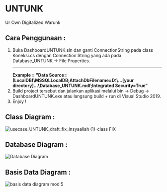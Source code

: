 # UNTUNK
Ur Own Digitalized Warunk

## Cara Penggunaan :
1. Buka DashboardUNTUNK.sln dan ganti ConnectionString pada class Koneksi.cs dengan Connection String yang ada pada Database_UNTUNK -> File Properties.
   <hr>
   <b>Example = "Data Source=(LocalDB)\MSSQLLocalDB;AttachDbFilename=D:\...[your directory]...\Database_UNTUNK.mdf;Integrated Security=True"</b>
2. Build project tersebut dan jalankan aplikasi melalui bin -> Debug -> DashboardUNTUNK.exe atau langsung build + run di Visual Studio 2019.
3. Enjoy !


## Class Diagram :

![usecase_UNTUNK_draft_fix_insyaallah (1)-class FIX](https://user-images.githubusercontent.com/73099427/115739868-7eb47e00-a3b8-11eb-8d33-284e48958799.png)

## Database Diagram :

![Database Diagram](https://user-images.githubusercontent.com/73093118/117394537-892a5800-af20-11eb-893d-e4bb5f3d9430.jpg)

## Basis Data Diagram :

![basis data diagram mod 5](https://user-images.githubusercontent.com/75015733/117403100-d6fb8c00-af31-11eb-8ffc-9451c039af23.png)


